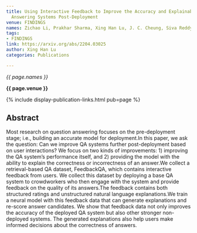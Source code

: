 ```yaml
---
title: Using Interactive Feedback to Improve the Accuracy and Explainability of Question
  Answering Systems Post-Deployment
venue: FINDINGS
names: Zichao Li, Prakhar Sharma, Xing Han Lu, J. C. Cheung, Siva Reddy
tags:
- FINDINGS
link: https://arxiv.org/abs/2204.03025
author: Xing Han Lu
categories: Publications

---
```


*{{ page.names }}*

**{{ page.venue }}**

{% include display-publication-links.html pub=page %}

## Abstract

Most research on question answering focuses on the pre-deployment stage; i.e., building an accurate model for deployment.In this paper, we ask the question: Can we improve QA systems further post-deployment based on user interactions? We focus on two kinds of improvements: 1) improving the QA system’s performance itself, and 2) providing the model with the ability to explain the correctness or incorrectness of an answer.We collect a retrieval-based QA dataset, FeedbackQA, which contains interactive feedback from users. We collect this dataset by deploying a base QA system to crowdworkers who then engage with the system and provide feedback on the quality of its answers.The feedback contains both structured ratings and unstructured natural language explanations.We train a neural model with this feedback data that can generate explanations and re-score answer candidates. We show that feedback data not only improves the accuracy of the deployed QA system but also other stronger non-deployed systems. The generated explanations also help users make informed decisions about the correctness of answers.